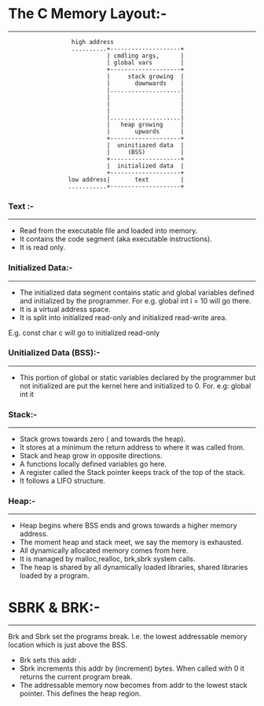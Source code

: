 # The C Memory Layout:-
-------------------------


                      high address  
                      ..........+--------------------+
                                | cmdling args,      |
                                | global vars        |
                                +--------------------+
                                |     stack growing  |
                                |       downwards    |
                                |....................|
                                |                    |
                                |                    |
                                |                    |
                                |....................|
                                |   heap growing     |
                                |       upwards      |
                                +--------------------+
                                |  uninitiazed data  |
                                |     (BSS)          |
                                +--------------------+
                                |  initialized data  |
                                +--------------------+
                     low address|       text         |
                     ...........+--------------------+


### Text :- 
----------

* Read from the executable file and loaded into memory. 
* It contains the code segment (aka executable instructions). 
* It is read only.

### Initialized Data:- 
---------------------

* The initialized data segment contains static and global variables defined and
initialized by the programmer. For e.g. global int i = 10 will go there.
* It is a virtual address space. 
* It is split into initialized read-only and initialized read-write
area.

E.g. const char c will go to initialized read-only


### Unitialized Data (BSS):-
---------------------------

* This portion of global or static variables declared by the programmer but not initialized are put
the kernel here and initialized to 0.
For. e.g: global int it

### Stack:-
----------
* Stack grows towards zero ( and towards the heap).
* It stores at a minimum the return address to where it was called from.
* Stack and heap grow in opposite directions. 
* A functions locally defined variables go here.
* A register called the Stack pointer keeps track of the top of the stack.
* It follows a LIFO structure.

### Heap:-
---------
* Heap begins where BSS ends and grows towards a higher memory address.
* The moment heap and stack meet, we say the memory is exhausted.
* All dynamically allocated memory comes from here.
* It is managed by malloc,realloc, brk,sbrk system calls.
* The heap is shared by all dynamically loaded libraries, shared libraries loaded by a program.


# SBRK & BRK:-
--------------

Brk and Sbrk set the programs break. I.e. the lowest addressable memory location which is just
above the BSS. 
* Brk sets this addr .
* Sbrk increments this addr by (increment) bytes. When called with 0 it returns the current program break. 
* The addressable memory now becomes from addr to the lowest stack pointer. This defines the heap region.



